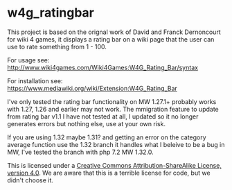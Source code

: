 # w4g_ratingbar

This project is based on the orignal work of David and Franck Dernoncourt for wiki 4 games, it displays a rating bar on a wiki page that the user can use to rate something from 1 - 100.

For usage see: http://www.wiki4games.com/Wiki4Games:W4G_Rating_Bar/syntax

For installation see: https://www.mediawiki.org/wiki/Extension:W4G_Rating_Bar

I've only tested the rating bar functionality on MW 1.27.1+ probably works with 1.27, 1.26 and earlier may not work.
The mmigration feature to update from rating bar v1.1 I have not tested at all, I updated so it no longer generates errors but nothing else, use at your own risk.

If you are using 1.32 maybe 1.31? and getting an error on the category average function use the 1.32 branch it handles what I beleive to be a bug in MW, I've tested the branch with php 7.2 MW 1.32.0.

This is licensed under a [Creative Commons Attribution-ShareAlike License, version 4.0](https://creativecommons.org/licenses/by-sa/4.0/).
We are aware that this is a terrible license for code, but we didn't choose it.
